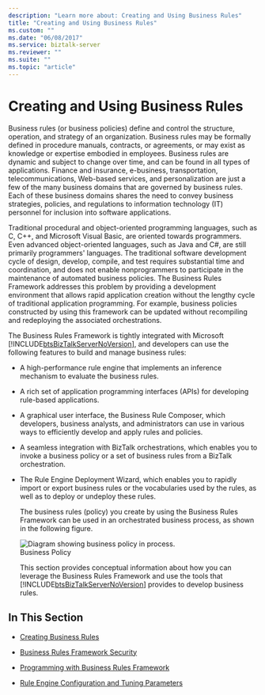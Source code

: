 ```yaml
---
description: "Learn more about: Creating and Using Business Rules"
title: "Creating and Using Business Rules"
ms.custom: ""
ms.date: "06/08/2017"
ms.service: biztalk-server
ms.reviewer: ""
ms.suite: ""
ms.topic: "article"
---
```

# Creating and Using Business Rules
Business rules (or business policies) define and control the structure, operation, and strategy of an organization. Business rules may be formally defined in procedure manuals, contracts, or agreements, or may exist as knowledge or expertise embodied in employees. Business rules are dynamic and subject to change over time, and can be found in all types of applications. Finance and insurance, e-business, transportation, telecommunications, Web-based services, and personalization are just a few of the many business domains that are governed by business rules. Each of these business domains shares the need to convey business strategies, policies, and regulations to information technology (IT) personnel for inclusion into software applications.  
  
 Traditional procedural and object-oriented programming languages, such as C, C++, and Microsoft Visual Basic, are oriented towards programmers. Even advanced object-oriented languages, such as Java and C#, are still primarily programmers' languages. The traditional software development cycle of design, develop, compile, and test requires substantial time and coordination, and does not enable nonprogrammers to participate in the maintenance of automated business policies. The Business Rules Framework addresses this problem by providing a development environment that allows rapid application creation without the lengthy cycle of traditional application programming. For example, business policies constructed by using this framework can be updated without recompiling and redeploying the associated orchestrations.  
  
 The Business Rules Framework is tightly integrated with Microsoft [!INCLUDE[btsBizTalkServerNoVersion](../includes/btsbiztalkservernoversion-md.md)], and developers can use the following features to build and manage business rules:  
  
- A high-performance rule engine that implements an inference mechanism to evaluate the business rules.  
  
- A rich set of application programming interfaces (APIs) for developing rule-based applications.  
  
- A graphical user interface, the Business Rule Composer, which developers, business analysts, and administrators can use in various ways to efficiently develop and apply rules and policies.  
  
- A seamless integration with BizTalk orchestrations, which enables you to invoke a business policy or a set of business rules from a BizTalk orchestration.  
  
- The Rule Engine Deployment Wizard, which enables you to rapidly import or export business rules or the vocabularies used by the rules, as well as to deploy or undeploy these rules.  
  
  The business rules (policy) you create by using the Business Rules Framework can be used in an orchestrated business process, as shown in the following figure.  
  
  ![Diagram showing business policy in process.](../core/media/ebiz-dev-busprcsi.gif "ebiz_dev_busprcsi")  
  Business Policy  
  
  This section provides conceptual information about how you can leverage the Business Rules Framework and use the tools that [!INCLUDE[btsBizTalkServerNoVersion](../includes/btsbiztalkservernoversion-md.md)] provides to develop business rules.  
  
## In This Section  
  
-   [Creating Business Rules](../core/creating-business-rules-using-the-business-rule-composer.md)  
  
-   [Business Rules Framework Security](../core/business-rules-framework-security.md)  
  
-   [Programming with Business Rules Framework](../core/programming-with-business-rules-framework.md)  
  
-   [Rule Engine Configuration and Tuning Parameters](../core/rule-engine-configuration-and-tuning-parameters.md)

